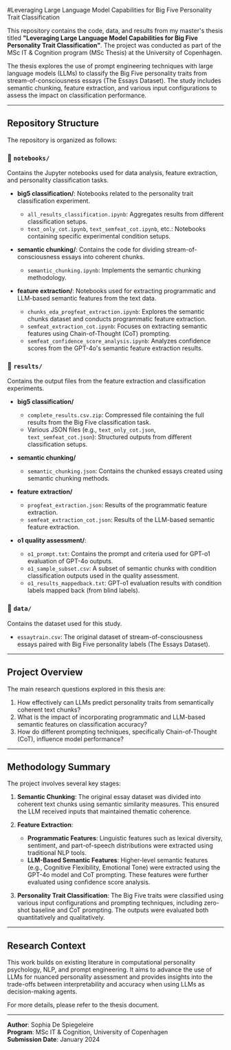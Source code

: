 #Leveraging Large Language Model Capabilities for Big Five Personality Trait Classification

This repository contains the code, data, and results from my master's thesis titled **"Leveraging Large Language Model Capabilities for Big Five Personality Trait Classification"**. The project was conducted as part of the MSc IT & Cognition program (MSc Thesis) at the University of Copenhagen.

The thesis explores the use of prompt engineering techniques with large language models (LLMs) to classify the Big Five personality traits from stream-of-consciousness essays (The Essays Dataset). The study includes semantic chunking, feature extraction, and various input configurations to assess the impact on classification performance.

---

## Repository Structure

The repository is organized as follows:

### 📂 `notebooks/`
Contains the Jupyter notebooks used for data analysis, feature extraction, and personality classification tasks.

- **big5 classification/**: Notebooks related to the personality trait classification experiment.
  - `all_results_classification.ipynb`: Aggregates results from different classification setups.
  - `text_only_cot.ipynb`, `text_semfeat_cot.ipynb`, etc.: Notebooks containing specific experimental condition setups.

- **semantic chunking/**: Contains the code for dividing stream-of-consciousness essays into coherent chunks.
  - `semantic_chunking.ipynb`: Implements the semantic chunking methodology.

- **feature extraction/**: Notebooks used for extracting programmatic and LLM-based semantic features from the text data.
  - `chunks_eda_progfeat_extraction.ipynb`: Explores the semantic chunks dataset and conducts programmatic feature extraction.
  - `semfeat_extraction_cot.ipynb`: Focuses on extracting semantic features using Chain-of-Thought (CoT) prompting.
  - `semfeat_confidence_score_analysis.ipynb`: Analyzes confidence scores from the GPT-4o's semantic feature extraction results.

### 📂 `results/`
Contains the output files from the feature extraction and classification experiments.

- **big5 classification/**
  - `complete_results.csv.zip`: Compressed file containing the full results from the Big Five classification task.
  - Various JSON files (e.g., `text_only_cot.json`, `text_semfeat_cot.json`): Structured outputs from different classification setups.

- **semantic chunking/**
  - `semantic_chunking.json`: Contains the chunked essays created using semantic chunking methods.

- **feature extraction/**
  - `progfeat_extraction.json`: Results of the programmatic feature extraction.
  - `semfeat_extraction_cot.json`: Results of the LLM-based semantic feature extraction.

- **o1 quality assessment/**:
  - `o1_prompt.txt`: Contains the prompt and criteria used for GPT-o1 evaluation of GPT-4o outputs.
  - `o1_sample_subset.csv`: A subset of semantic chunks with condition classification outputs used in the quality assessment.
  - `o1_results_mappedback.txt`: GPT-o1 evaluation results with condition labels mapped back (from blind labels).


### 📂 `data/`
Contains the dataset used for this study.

- `essaytrain.csv`: The original dataset of stream-of-consciousness essays paired with Big Five personality labels (The Essays Dataset). 

---

## Project Overview

The main research questions explored in this thesis are:

1. How effectively can LLMs predict personality traits from semantically coherent text chunks?
2. What is the impact of incorporating programmatic and LLM-based semantic features on classification accuracy?
3. How do different prompting techniques, specifically Chain-of-Thought (CoT), influence model performance?

---

## Methodology Summary

The project involves several key stages:

1. **Semantic Chunking**: The original essay dataset was divided into coherent text chunks using semantic similarity measures. This ensured the LLM received inputs that maintained thematic coherence.

2. **Feature Extraction**:
   - **Programmatic Features**: Linguistic features such as lexical diversity, sentiment, and part-of-speech distributions were extracted using traditional NLP tools.
   - **LLM-Based Semantic Features**: Higher-level semantic features (e.g., Cognitive Flexibility, Emotional Tone) were extracted using the GPT-4o model and CoT prompting. These features were further evaluated using confidence score analysis.

3. **Personality Trait Classification**: The Big Five traits were classified using various input configurations and prompting techniques, including zero-shot baseline and CoT prompting. The outputs were evaluated both quantitatively and qualitatively. 

---

## Research Context

This work builds on existing literature in computational personality psychology, NLP, and prompt engineering. It aims to advance the use of LLMs for nuanced personality assessment and provides insights into the trade-offs between interpretability and accuracy when using LLMs as decision-making agents.

For more details, please refer to the thesis document.

---

**Author**: Sophia De Spiegeleire  
**Program**: MSc IT & Cognition, University of Copenhagen  
**Submission Date**: January 2024
